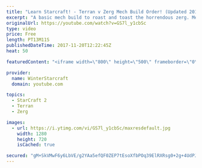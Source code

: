 ```yaml
---
title: "Learn Starcraft! - Terran v Zerg Mech Build Order! (Updated 2018)"
excerpt: "A basic mech build to roast and toast the horrendous zerg. Meant for lower level players looking for some direction! -- Watch live at https://www.twitch.tv/wintergaming"
originalUrl: https://youtube.com/watch?v=GS7l_y1cbSc
type: video
price: Free
length: PT13M11S
publishedDateTime: 2017-11-20T12:22:45Z
heat: 50

featuredContent: "<iframe width=\"800\" height=\"500\" frameborder=\"0\" src=\"https://www.youtube.com/embed/GS7l_y1cbSc\" allow=\"accelerometer; autoplay; encrypted-media; gyroscope; picture-in-picture\" allowfullscreen></iframe>"

provider:
  name: WinterStarcraft
  domain: youtube.com

topics:
  - StarCraft 2
  - Terran
  - Zerg

images:
  - url: https://i.ytimg.com/vi/GS7l_y1cbSc/maxresdefault.jpg
    width: 1280
    height: 720
    isCached: true

secured: "gM+SkVMwF6y6LbVE/g2YAa5efQF0ZEP7tEsoXfbPOq39ElRXRsg0+2g+4UdPJc5H2M0y3to/795nWb+sZLwF4PKR6pQuf0itNXWB3VOTpxeD8qPeSgUgHf2PU3rUgE8wEY+tsOynoDS+WycbXj/MuOw+PI84oUb3rlNg0XyIG861WQasIh79qlx0/expK7uNuEFESW4/A9Fuk07M2ChQdh/CbJIMpk9es0Tycq7gKnzeV5AiWHwqIfYgcWKa7NymI///UKINAxmJllf5egf5lmPuS5WOA7H9WGJbS9LGDmqGoBtt3lhuPoDAj/doSoZb8h94EpuJvY4paoLHmzLBIuve5pg+++mpK0VwN8VBAtt0CDfsO16EExPUuzodo/fhMD7gzm5tVRR8lNrLRT5C5T3JFgIkL4IeUZQlaq2Umgg=;0IUh2+RYkDSrL0eKjNepnw=="
---
```


